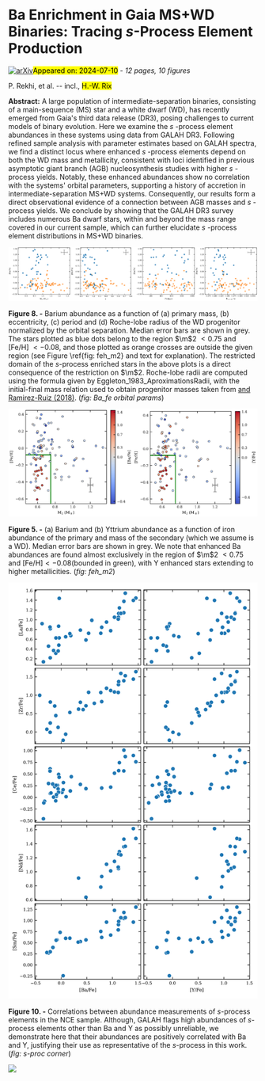 <div class="macros" style="visibility:hidden;">
$\newcommand{\ensuremath}{}$
$\newcommand{\xspace}{}$
$\newcommand{\object}[1]{\texttt{#1}}$
$\newcommand{\farcs}{{.}''}$
$\newcommand{\farcm}{{.}'}$
$\newcommand{\arcsec}{''}$
$\newcommand{\arcmin}{'}$
$\newcommand{\ion}[2]{#1#2}$
$\newcommand{\textsc}[1]{\textrm{#1}}$
$\newcommand{\hl}[1]{\textrm{#1}}$
$\newcommand{\footnote}[1]{}$
$\newcommand{\noun}[1]{\textsc{\MakeLowercase{#1}}}$
$\newcommand{\citehere}[1]{\textcolor{RubineRed}{(CITE:~#1)}}$
$\newcommand{\bluenote}[1]{\textcolor{NavyBlue}{#1}}$
$\newcommand{\rednote}[1]{\textcolor{Red}{\textbf{#1}}}$
$\newcommand{\code}{\texttt}$
$\newcommand{\m}[1]{M_#1}$
$\newcommand{\msun}{M_\odot}$
$\newcommand{\bah}{[Ba/H]}$
$\newcommand{\bafe}{[Ba/Fe]}$
$\newcommand{\yh}{[Y/H]}$
$\newcommand{\yfe}{[Y/Fe]}$
$\newcommand{\sH}{[s/H]}$
$\newcommand{\sfe}{[s/Fe]}$
$\newcommand{\rl}{r\textsubscript{L}}$
$\newcommand{\rorb}{R\textsubscript{orb}}$</div>



<div id="title">

# Ba Enrichment in Gaia MS+WD Binaries: Tracing _s_-Process Element Production

</div>
<div id="comments">

[![arXiv](https://img.shields.io/badge/arXiv-2407.07048-b31b1b.svg)](https://arxiv.org/abs/2407.07048)<mark>Appeared on: 2024-07-10</mark> -  _12 pages, 10 figures_

</div>
<div id="authors">

P. Rekhi, et al. -- incl., <mark>H.-W. Rix</mark>

</div>
<div id="abstract">

**Abstract:** A large population of intermediate-separation binaries, consisting of a main-sequence (MS) star and a white dwarf (WD), has recently emerged from Gaia's third data release (DR3), posing challenges to current models of binary evolution. Here we examine the _s_ -process element abundances in these systems using data from GALAH DR3. Following refined sample analysis with parameter estimates based on GALAH spectra, we find a distinct locus where enhanced _s_ -process elements depend on both the WD mass and metallicity, consistent with loci identified in previous asymptotic giant branch (AGB) nucleosynthesis studies with higher _s_ -process yields. Notably, these enhanced abundances show no correlation with the systems' orbital parameters, supporting a history of accretion in intermediate-separation MS+WD systems. Consequently, our results form a direct observational evidence of a connection between AGB masses and _s_ -process yields. We conclude by showing that the GALAH DR3 survey includes numerous Ba dwarf stars, within and beyond the mass range covered in our current sample, which can further elucidate _s_ -process element distributions in MS+WD binaries.

</div>

<div id="div_fig1">

<img src="tmp_2407.07048/./figures/BaFe_m1_NCE_cond.png" alt="Fig8.1" width="25%"/><img src="tmp_2407.07048/./figures/BaFe_ecc_NCE_cond.png" alt="Fig8.2" width="25%"/><img src="tmp_2407.07048/./figures/BaFe_period_NCE_cond.png" alt="Fig8.3" width="25%"/><img src="tmp_2407.07048/./figures/BaFe_rL_NCE_cond.png" alt="Fig8.4" width="25%"/>

**Figure 8. -** Barium abundance as a function of (a) primary mass, (b) eccentricity, (c) period and (d) Roche-lobe radius of the WD progenitor normalized by the orbital separation. Median error bars are shown in grey. The stars plotted as blue dots belong to the region $\m$2 $<0.75$ and [Fe/H] $<-0.08$, and those plotted as orange crosses are outside the given region (see Figure \ref{fig: feh_m2} and text for explanation). The restricted domain of the _s_-process enriched stars in the above plots is a direct consequence of the restriction on $\m$2.
    Roche-lobe radii are computed using the formula given by Eggleton_1983_AproximationsRadii, with the initial-final mass relation used to obtain progenitor masses taken from [ and Ramirez-Ruiz (2018)](). (*fig: Ba_fe orbital params*)

</div>
<div id="div_fig2">

<img src="tmp_2407.07048/./figures/feh_m2_BaFe_NCE.png" alt="Fig5.1" width="50%"/><img src="tmp_2407.07048/./figures/feh_m2_YFe_NCE.png" alt="Fig5.2" width="50%"/>

**Figure 5. -** (a) Barium and (b) Yttrium abundance as a function of iron abundance of the primary and mass of the secondary (which we assume is a WD). Median error bars are shown in grey. We note that enhanced Ba abundances are found almost exclusively in the region of $\m$2 $<0.75$ and [Fe/H]$<-0.08$(bounded in green), with Y enhanced stars extending to higher metallicities.  (*fig: feh_m2*)

</div>
<div id="div_fig3">

<img src="tmp_2407.07048/figures/s_proc_vs_BaY_fe.png" alt="Fig10" width="100%"/>

**Figure 10. -** Correlations between abundance measurements of _s_-process elements in the NCE sample. Although, GALAH flags high abundances of _s_-process elements other than Ba and Y as possibly unreliable, we demonstrate here that their abundances are positively correlated with Ba and Y, justifying their use as representative of the _s_-process in this work.  (*fig: s-proc corner*)

</div><div id="qrcode"><img src=https://api.qrserver.com/v1/create-qr-code/?size=100x100&data="https://arxiv.org/abs/2407.07048"></div>